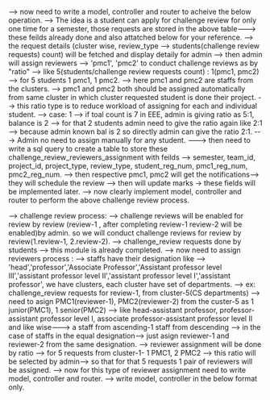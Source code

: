 --> now need to write a model, controller and router to acheive the below operation.
--> The idea is a student can apply for challenge review for only one time for a semester, those requests are stored in the above table---> these feilds already done and also attatched below for your reference.
--> the request details (cluster wise, review_type --> students(challenge review requests) count) will be fetched and display detaily for admin --> then admin will assign reviewers --> 'pmc1', 'pmc2' to conduct challenge reviews as by "ratio" --> like 5(students/challenge review requests count) : 1(pmc1, pmc2) --> for  5 students 1 pmc1, 1 pmc2.
--> here pmc1 and pmc2 are staffs from the clusters.
--> pmc1 and pmc2 both should be assigned automatically from same cluster in which cluster requested student is done their project.
--> this ratio type is to reduce workload of assigning for each and individual student.
--> case: 1 --> if toal count is 7 in EEE, admin is giving ratio as 5:1, balance is 2 --> for that 2 students admin need to give the ratio again like 2:1 --> because admin known bal is 2 so directly admin can give the ratio 2:1.
---> Admin no need to assign manually for any student.
---> then need to write a sql query to create a table to store these challenge_review_reviewers_assignment with feilds --> semester, team_id, project_id, project_type, review_type, student_reg_num, pmc1_reg_num, pmc2_reg_num.
--> then respective pmc1, pmc2 will get the notifications--> they will schedule the review --> then will update marks -> these fields will be implemented later.
--> now clearly implement model, controller and router to perform the above challenge review process.



--> challenge review process:
--> challenge reviews will be enabled for review by review (review-1 , after completing review-1 review-2 will be enabled)by admin. so we will conduct challenge reviews for review by review(1.review-1, 2.review-2).
--> challenge_review requests done by students --> this module is already completed.
--> now need to assign reviewers process :
  --> staffs have their designation like --> 'head','professor','Associate Professor','Assistant professor level III','assistant professor level II','assistant professor level I','assistant professor', we have clusters, each cluster have set of departments.
--> ex: challenge_review requests for review-1, from cluster-5(CS departments) --> need to asign PMC1(reviewer-1), PMC2(reviewer-2) from the custer-5 as 1 junior(PMC1), 1 senior(PMC2) --> like head-assistant professor, professor-assistant professor level I, associate professor-assistant professor level II and like wise---> a staff from ascending-1 staff from descending --> in the case of staffs in the equal designation--> just asign reviewer-1 and reviewer-2 from the same designation.
--> reviewer assignment will be done by ratio --> for 5 requests from cluster-1- 1 PMC1, 2 PMC2 --> this ratio will be selected by admin--> so that for that 5 requests 1 pair of reviewers will be assigned.
--> now for this type of reviewer assignment need to write model, controller and router.
--> write model, controller in the below format only.